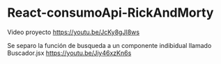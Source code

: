 # React-consumoApi-RickAndMorty

Video proyecto https://youtu.be/JcKy8gJI8ws 

Se separo la función de busqueda a un componente indibidual llamado Buscador.jsx https://youtu.be/Jiy46xzKn6s
